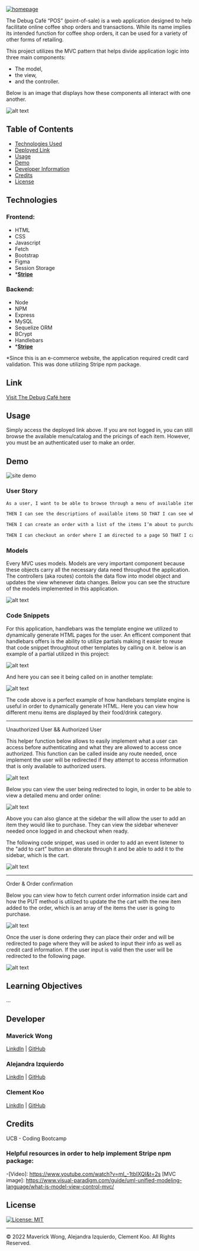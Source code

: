 [![homepage][Logo]][Deployed Link]

The Debug Café “POS” (point-of-sale) is a web application designed to help facilitate online coffee shop orders and transactions. While its name implies its intended function for coffee shop orders, it can be used for a variety of other forms of retailing.

This project utilizes the MVC pattern that helps divide application logic into three main components: 
- The model,
- the view,
- and the controller.


Below is an image that displays how these components all interact with one another.

![alt text](./images/model-view-controller%20project%202.webp)

## Table of Contents

- [Technologies Used](#technologies)
- [Deployed Link](#link)
- [Usage](#usage)
- [Demo](#demo)
- [Developer Information](#developer)
- [Credits](#credits)
- [License](#license)
  

## Technologies

### Frontend:

- HTML
- CSS
- Javascript
- Fetch
- Bootstrap
- Figma
- Session Storage
- *[__Stripe__](https://stripe.com/docs/js)



### Backend:

- Node
- NPM
- Express
- MySQL
- Sequelize ORM  
- BCrypt
- Handlebars
- *[__Stripe__](https://stripe.com/docs/js)

*Since this is an e-commerce website, the application required credit card validation. This was done utilizing Stripe npm package.

## Link

[Visit The Debug Café here][Deployed Link]

## Usage

Simply access the deployed link above. If you are not logged in, you can still browse the available menu/catalog and the pricings of each item. However, you must be an authenticated user to make an order.

## Demo

![site demo](gif)
<br>

### User Story
```md
As a user, I want to be able to browse through a menu of available items and their prices so that I can see if I want to order before having to login.

THEN I can see the descriptions of available items SO THAT I can see what it is before I make my order.

THEN I can create an order with a list of the items I’m about to purchase on the sidebar SO THAT I can keep track of my order and how much I am spending on them.

THEN I can checkout an order where I am directed to a page SO THAT I can confirm my checkout.
```
### Models
Every MVC uses models. Models are very important component because these objects carry all the necessary data need throughout the application.  The controllers (aka routes) contols the data flow into model object and updates the view whenever data changes. Below you can see the structure of the models implemented in this application.

![alt text](./images/models.png)

### Code Snippets

For this application, handlebars was the template engine we utilized to dynamically generate HTML pages for the user. An efficent component that handlebars offers is the ability to utilize partials making it easier to reuse that code snippet throughtout other templates by calling on it. below is an example of a partial utilized in this project:

![alt text](./images/partial%20snippet.png)

And here you can see it being called on in another template:

![alt text](./images/handlebar%20marked%20menu.png)

The code above is a perfect example of how handlebars template engine is useful in order to dynamically generate HTML. Here you can view how different menu items are displayed by their food/drink category. 

-------------------------------------------------------------------------------------------------
Unauthorized User && Authorized User

This helper function below allows to easily implement what a user can access before authenticating and what they are allowed to access once authorized. This function can be called inside any route needed, once implement the user will be redirected if they attempt to access information that is only available to authorized users.

![alt text](./images/auth.png)

Below you can view the user being redirected to login, in order to be able to view a detailed menu and order online: 

![alt text](./images/gif%20with%20auth.gif)

Above you can also glance at the sidebar the will allow the user to add an item they would like to purchase. They can view the sidebar whenever needed once logged in and checkout when ready. 

The following code snippet, was used in order to add an event listener to the "add to cart" button an diterate through it and be able to add it to the sidebar, which is the cart. 

![alt text](./images/sidebar%20add.png)

-------------------------------------------------------------------------------------------------
Order & Order confirmation

Below you can view how to fetch current order information inside cart and how the PUT method is utilized to update the the cart with the new item added to the order, which is an array of the items the user is going to purchase.

![alt text](./images/save%20order.png)

Once the user is done ordering they can place their order and will be redirected to page where they will be asked to input their info as well as credit card information. If the user input is valid then the user will be redirected to the following page.

![alt text](./images/order%20confirm%20page.png)


## Learning Objectives

... 

## Developer

### **Maverick Wong**
[LinkdIn](https://www.linkedin.com/in/maverick-wong-4488b4241/) |
[GitHub](https://github.com/maverickwong17)

### **Alejandra Izquierdo**
[LinkdIn](https://www.linkedin.com/in/alejandra-n-izquierdo-b8488516b/) |
[GitHub](https://github.com/alenambo02)

### **Clement Koo**
[LinkdIn](https://www.linkedin.com/in/clement-t-k-459322138/) |
[GitHub](https://github.com/C-K999)

## Credits

UCB - Coding Bootcamp


### Helpful resources in order to help implement Stripe npm package:

-[Video]: https://www.youtube.com/watch?v=mI_-1tbIXQI&t=2s 
[MVC image]: https://www.visual-paradigm.com/guide/uml-unified-modeling-language/what-is-model-view-control-mvc/


## License

[![License: MIT](https://img.shields.io/badge/License-MIT-yellow.svg)](https://opensource.org/licenses/MIT)

---

© 2022 Maverick Wong, Alejandra Izquierdo, Clement Koo. All Rights Reserved.

[Logo]:  https://cdn.discordapp.com/attachments/1004083809429508196/1005365130462236763/cafe_image.png
[Coffee image]: https://coffee.alexflipnote.dev/9EQBz-4RLvQ_coffee.jpg
[Deployed Link]: https://the-debug-cafe.herokuapp.com/